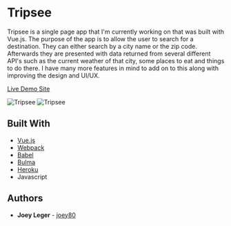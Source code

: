 # Tripsee

Tripsee is a single page app that I'm currently working on that was built with Vue.js. The purpose of the app is to allow the user to search for a destination. They can either search by a city name or the zip code. Afterwards they are presented with data returned from several different API's such as the current weather of that city, some places to eat and things to do there. I have many more features in mind to add on to this along with improving the design and UI/UX.

[Live Demo Site](https://joeyui-tripsee.herokuapp.com/)

![Tripsee](https://user-images.githubusercontent.com/3519112/41825656-ad70931a-77f0-11e8-9a9d-28ce426f3a41.PNG)
![Tripsee](https://user-images.githubusercontent.com/3519112/41825657-ad8f5ff2-77f0-11e8-9e0d-c847c45537a2.PNG)

## Built With

* [Vue.js](https://vuejs.org/)
* [Webpack](https://webpack.js.org/)
* [Babel](https://babeljs.io/)
* [Bulma](https://bulma.io/)
* [Heroku](https://heroku.com/)
* Javascript

## Authors

* **Joey Leger** - [joey80](https://github.com/joey80)

